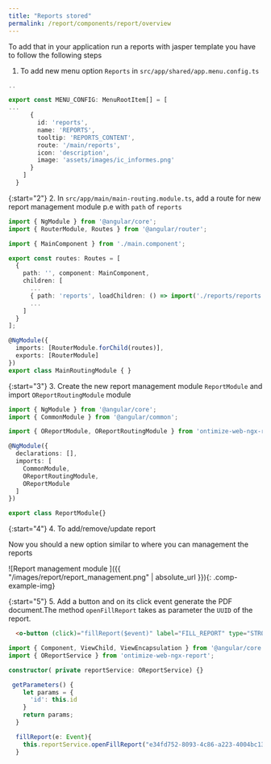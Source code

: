```yaml
---
title: "Reports stored"
permalink: /report/components/report/overview
---
```

To add that in your application run a reports with jasper template you have to follow the following steps


1. To add new menu option `Reports` in `src/app/shared/app.menu.config.ts`

```ts
..

export const MENU_CONFIG: MenuRootItem[] = [
...
      {
        id: 'reports',
        name: 'REPORTS',
        tooltip: 'REPORTS_CONTENT',
        route: '/main/reports',
        icon: 'description',
        image: 'assets/images/ic_informes.png'
      }
    ]
  }
```

{:start="2"}
2. In `src/app/main/main-routing.module.ts`, add a route for new report management module p.e with `path` of `reports`

```ts
import { NgModule } from '@angular/core';
import { RouterModule, Routes } from '@angular/router';

import { MainComponent } from './main.component';

export const routes: Routes = [
  {
    path: '', component: MainComponent,
    children: [
      ...
      { path: 'reports', loadChildren: () => import('./reports/reports.module').then(m => m.ReportModule) }
      ...
    ]
  }
];

@NgModule({
  imports: [RouterModule.forChild(routes)],
  exports: [RouterModule]
})
export class MainRoutingModule { }
```

{:start="3"}
3. Create the new report management module `ReportModule` and import `OReportRoutingModule` module

```ts
import { NgModule } from '@angular/core';
import { CommonModule } from '@angular/common';

import { OReportModule, OReportRoutingModule } from 'ontimize-web-ngx-report';

@NgModule({
  declarations: [],
  imports: [
    CommonModule,
    OReportRoutingModule,
    OReportModule
  ]
})

export class ReportModule{}
```

{:start="4"}
4. To add/remove/update report

Now you should a new option similar to where you can management the reports

![Report management module ]({{ "/images/report/report_management.png" | absolute_url }}){: .comp-example-img}

{:start="5"}
5. Add a button and on its click event generate the PDF document.The method `openFillReport` takes as parameter the `UUID` of the report.

```html
  <o-button (click)="fillReport($event)" label="FILL_REPORT" type="STROKED" icon="description" [matTooltip]="'FILL_REPORT' | oTranslate"></o-button>
```

```ts
import { Component, ViewChild, ViewEncapsulation } from '@angular/core';
import { OReportService } from 'ontimize-web-ngx-report';

constructor( private reportService: OReportService) {}

 getParameters() {
    let params = {
      'id': this.id
    }
    return params;
  }

  fillReport(e: Event){
    this.reportService.openFillReport("e34fd752-8093-4c86-a223-4004bc13ae0f", this.params, {});
  }
```


